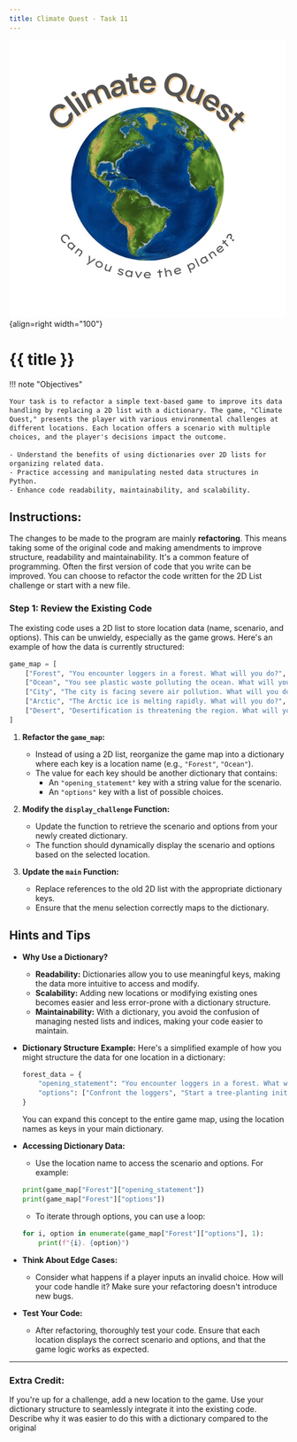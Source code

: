 ```yaml
---
title: Climate Quest - Task 11
---
```


![](../../../assets/images/climate-quest.png){align=right width="100"}

# {{ title }}

!!! note "Objectives"

    Your task is to refactor a simple text-based game to improve its data handling by replacing a 2D list with a dictionary. The game, "Climate Quest," presents the player with various environmental challenges at different locations. Each location offers a scenario with multiple choices, and the player's decisions impact the outcome.

    - Understand the benefits of using dictionaries over 2D lists for organizing related data.
    - Practice accessing and manipulating nested data structures in Python.
    - Enhance code readability, maintainability, and scalability.

    
## Instructions:

The changes to be made to the program are mainly **refactoring**.  This means taking some of the original code and making amendments to improve structure, readability and maintainability.  It's a common feature of programming.  Often the first version of code that you write can be improved.  You can choose to refactor the code written for the 2D List challenge or start with a new file.

### **Step 1: Review the Existing Code**

The existing code uses a 2D list to store location data (name, scenario, and options). This can be unwieldy, especially as the game grows. Here's an example of how the data is currently structured:

```python
game_map = [
    ["Forest", "You encounter loggers in a forest. What will you do?", ["Confront the loggers", "Start a tree-planting initiative", "Ignore the situation"]],
    ["Ocean", "You see plastic waste polluting the ocean. What will you do?", ["Organize a beach cleanup", "Campaign against plastic use", "Do nothing"]],
    ["City", "The city is facing severe air pollution. What will you do?", ["Advocate for clean energy", "Promote public transportation", "Ignore the pollution"]],
    ["Arctic", "The Arctic ice is melting rapidly. What will you do?", ["Support renewable energy", "Research ice preservation methods", "Do nothing"]],
    ["Desert", "Desertification is threatening the region. What will you do?", ["Plant drought-resistant crops", "Build water reservoirs", "Do nothing"]]
]
```

1. **Refactor the `game_map`:** 
   - Instead of using a 2D list, reorganize the game map into a dictionary where each key is a location name (e.g., `"Forest"`, `"Ocean"`).
   - The value for each key should be another dictionary that contains:
     - An `"opening_statement"` key with a string value for the scenario.
     - An `"options"` key with a list of possible choices.

2. **Modify the `display_challenge` Function:**
   - Update the function to retrieve the scenario and options from your newly created dictionary.
   - The function should dynamically display the scenario and options based on the selected location.

3. **Update the `main` Function:**
   - Replace references to the old 2D list with the appropriate dictionary keys.
   - Ensure that the menu selection correctly maps to the dictionary.

## **Hints and Tips**

- **Why Use a Dictionary?**

    - **Readability:** Dictionaries allow you to use meaningful keys, making the data more intuitive to access and modify.
    - **Scalability:** Adding new locations or modifying existing ones becomes easier and less error-prone with a dictionary structure.
    - **Maintainability:** With a dictionary, you avoid the confusion of managing nested lists and indices, making your code easier to maintain.

- **Dictionary Structure Example:**
  Here's a simplified example of how you might structure the data for one location in a dictionary:

  ```python
  forest_data = {
      "opening_statement": "You encounter loggers in a forest. What will you do?",
      "options": ["Confront the loggers", "Start a tree-planting initiative", "Ignore the situation"]
  }
  ```

  You can expand this concept to the entire game map, using the location names as keys in your main dictionary.

- **Accessing Dictionary Data:**
    - Use the location name to access the scenario and options. For example:

    ```python
    print(game_map["Forest"]["opening_statement"])
    print(game_map["Forest"]["options"])
    ```

    - To iterate through options, you can use a loop:

    ```python
    for i, option in enumerate(game_map["Forest"]["options"], 1):
        print(f"{i}. {option}")
    ```

- **Think About Edge Cases:**
  
    - Consider what happens if a player inputs an invalid choice. How will your code handle it? Make sure your refactoring doesn't introduce new bugs.

- **Test Your Code:**
  
    - After refactoring, thoroughly test your code. Ensure that each location displays the correct scenario and options, and that the game logic works as expected.

---

### **Extra Credit:**

If you're up for a challenge, add a new location to the game. Use your dictionary structure to seamlessly integrate it into the existing code. Describe why it was easier to do this with a dictionary compared to the original
